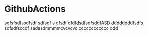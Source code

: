 # GithubActions
 
 sdfsfsdfssdfsdf
sdfsdf s dfsdf dfdfdsdfsdfsddfASD
ddddddddfsdfs
sdfsdfsccdf
sadasdmmmmcvcvcvc
cccccccccccc
ddd
